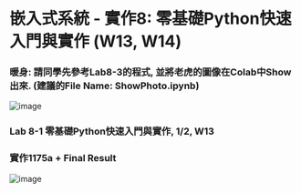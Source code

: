 #  嵌入式系統 - 實作8: 零基礎Python快速入門與實作 (W13, W14)
### 暖身: 請同學先參考Lab8-3的程式, 並將老虎的圖像在Colab中Show出來. (建議的File Name: ShowPhoto.ipynb)

![image](https://user-images.githubusercontent.com/89329170/141667166-353611c5-1ab6-4b7c-8de5-f358d398f108.png)




### Lab 8-1 零基礎Python快速入門與實作, 1/2, W13
### 實作1175a + Final Result
![image](https://user-images.githubusercontent.com/89329170/141985473-91c458cc-a184-491e-bb5a-4cbb8bb2b02e.png)












